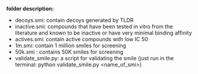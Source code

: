 **folder description:**
- decoys.smi: contain decoys generated by TLDR 
- inactive.smi: compounds that have been tested in vitro from the literature and known to be inactive or have very minimal binding affinity
- actives.smi: contain active compounds with low IC 50
- 1m.smi: contain 1 million smiles for screening
- 50k.smi : contains 50K smiles for screening
- validate_smile.py: a script for validating the smile (just run in the terminal: python validate_smile.py <name_of_smi>)

